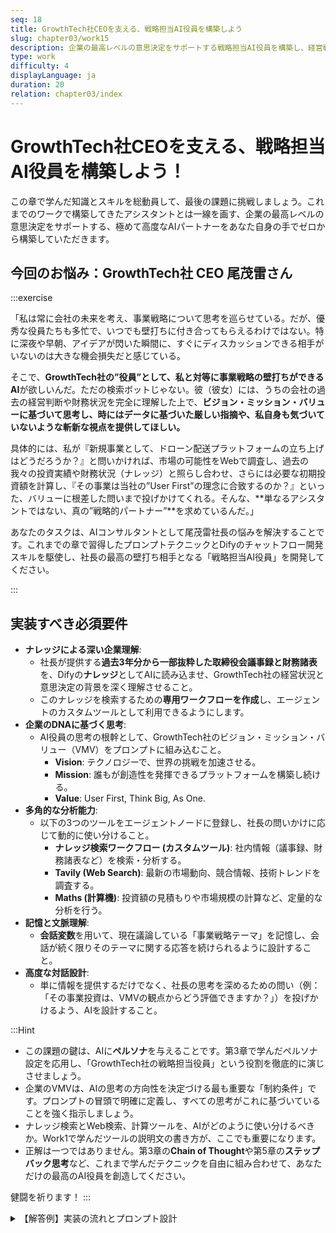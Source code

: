 ```yaml
---
seq: 18
title: GrowthTech社CEOを支える、戦略担当AI役員を構築しよう
slug: chapter03/work15
description: 企業の最高レベルの意思決定をサポートする戦略担当AI役員を構築し、経営戦略の壁打ちパートナーとして機能させる
type: work
difficulty: 4
displayLanguage: ja
duration: 20
relation: chapter03/index
---
```


# GrowthTech社CEOを支える、戦略担当AI役員を構築しよう！

この章で学んだ知識とスキルを総動員して、最後の課題に挑戦しましょう。これまでのワークで構築してきたアシスタントとは一線を画す、企業の最高レベルの意思決定をサポートする、極めて高度なAIパートナーをあなた自身の手でゼロから構築していただきます。

## 今回のお悩み：GrowthTech社 CEO 尾茂雷さん

:::exercise

「私は常に会社の未来を考え、事業戦略について思考を巡らせている。だが、優秀な役員たちも多忙で、いつでも壁打ちに付き合ってもらえるわけではない。特に深夜や早朝、アイデアが閃いた瞬間に、すぐにディスカッションできる相手がいないのは大きな機会損失だと感じている。

そこで、**GrowthTech社の”役員”として、私と対等に事業戦略の壁打ちができるAI**が欲しいんだ。ただの検索ボットじゃない。彼（彼女）には、うちの会社の過去の経営判断や財務状況を完全に理解した上で、**ビジョン・ミッション・バリューに基づいて思考し、時にはデータに基づいた厳しい指摘や、私自身も気づいていないような斬新な視点を提供してほしい。**

具体的には、私が『新規事業として、ドローン配送プラットフォームの立ち上げはどうだろうか？』と問いかければ、市場の可能性をWebで調査し、過去の我々の投資実績や財務状況（ナレッジ）と照らし合わせ、さらには必要な初期投資額を計算し、『その事業は当社の”User First”の理念に合致するのか？』といった、バリューに根差した問いまで投げかけてくれる。そんな、**単なるアシスタントではない、真の”戦略的パートナー”**を求めているんだ。」

あなたのタスクは、AIコンサルタントとして尾茂雷社長の悩みを解決することです。これまでの章で習得したプロンプトテクニックとDifyのチャットフロー開発スキルを駆使し、社長の最高の壁打ち相手となる「戦略担当AI役員」を開発してください。

:::

## 実装すべき必須要件

* **ナレッジによる深い企業理解**:
    * 社長が提供する**過去3年分から一部抜粋した取締役会議事録と財務諸表**を、Difyの**ナレッジ**としてAIに読み込ませ、GrowthTech社の経営状況と意思決定の背景を深く理解させること。
    * このナレッジを検索するための**専用ワークフローを作成**し、エージェントのカスタムツールとして利用できるようにします。
* **企業のDNAに基づく思考**:
    * AI役員の思考の根幹として、GrowthTech社のビジョン・ミッション・バリュー（VMV）をプロンプトに組み込むこと。
        * **Vision**: テクノロジーで、世界の挑戦を加速させる。
        * **Mission**: 誰もが創造性を発揮できるプラットフォームを構築し続ける。
        * **Value**: User First, Think Big, As One.
* **多角的な分析能力**:
    * 以下の3つのツールをエージェントノードに登録し、社長の問いかけに応じて動的に使い分けること。
        * **ナレッジ検索ワークフロー (カスタムツール)**: 社内情報（議事録、財務諸表など）を検索・分析する。
        * **Tavily (Web Search)**: 最新の市場動向、競合情報、技術トレンドを調査する。
        * **Maths (計算機)**: 投資額の見積もりや市場規模の計算など、定量的な分析を行う。
* **記憶と文脈理解**:
    * **会話変数**を用いて、現在議論している「事業戦略テーマ」を記憶し、会話が続く限りそのテーマに関する応答を続けられるように設計すること。
* **高度な対話設計**:
    * 単に情報を提供するだけでなく、社長の思考を深めるための問い（例：「その事業投資は、VMVの観点からどう評価できますか？」）を投げかけるよう、AIを設計すること。

:::Hint

* この課題の鍵は、AIに**ペルソナ**を与えることです。第3章で学んだペルソナ設定を応用し、「GrowthTech社の戦略担当役員」という役割を徹底的に演じさせましょう。
* 企業のVMVは、AIの思考の方向性を決定づける最も重要な「制約条件」です。プロンプトの冒頭で明確に定義し、すべての思考がこれに基づいていることを強く指示しましょう。
* ナレッジ検索とWeb検索、計算ツールを、AIがどのように使い分けるべきか。Work1で学んだツールの説明文の書き方が、ここでも重要になります。
* 正解は一つではありません。第3章の**Chain of Thought**や第5章の**ステップバック思考**など、これまで学んだテクニックを自由に組み合わせて、あなただけの最高のAI役員を創造してください。

健闘を祈ります！
:::


<details>
<summary>【解答例】実装の流れとプロンプト設計</summary>

以下に、この課題を解決するための実装手順例と、プロンプト例を示します。

### Step 1: ナレッジベースの作成とツールの準備

1.  Dify画面上部のメニューから `ナレッジ` を選択し、新しいナレッジベースを作成します。（例: `GrowthTech社内内部情報`）
2.  作成したナレッジベースに、提供された議事録や財務諸表のテキストファイルをアップロードします。
3.  (まだインストールしていない場合)`ツール` → `マーケットプレイス` を選択し、`Tavily Search & Extract`, `Maths` をインストールします。

### Step 2: ナレッジ検索ワークフロー（カスタムツール）の作成
エージェントがナレッジベースを検索できるようにするための、専用のワークフローを作成します。

1.  新しい**ワークフロー**を作成します。（例: `社内情報リサーチャー`）
2.  `開始`ノードで、検索クエリを受け取るための変数 `query` (String) を定義します。
3.  `ナレッジ取得`ノードを追加し、Step1で作成したナレッジベースを紐付け、検索クエリとして開始ノードの `{{#start.query#}}` を設定します。
4.  `終了`ノードを接続し、ナレッジ取得ノードの検索結果を出力するように設定します。
5.  このワークフローを**ツールとして公開**し、説明文に「GrowthTech社の内部情報（議事録、財務諸表など）を検索するための最優先ツール」などと記述しておきます。

### Step 3: エージェントチャットフローの構築

1.  キャンバスに**エージェントノード**を配置します。
2.  **Tools List**に、`Tavily`, `Maths`, そしてStep1で作成した**ナレッジベース**を追加します。
3.  `開始`ノードの「変数」タブで、**会話変数**として `discussion_topic` を追加します。種類は`String`、デフォルト値は空のままでOKです。
4.  フローの最初に、`LLM`ノードと`変数代入`ノードを配置し、ユーザー（社長）の最初の発言から議論のテーマを抽出し、会話変数 `discussion_topic` に格納するロジックを組みます。（この部分は任意ですが、より高度な実装を目指す場合のヒントです）
5.  **QUERY**に、以下のプロンプトを記述します。

```
#ユーザー入力
{{#sys.query#}}
#議論のテーマ
{{#conversation.discussion_topic#}}
```

6.  メモリをオンにします。
7.  **Instruction**に、以下のプロンプト例を記述します。


### プロンプト設計の考え方：宣言的アプローチの活用

特に決まった手順がなく、対話の流れに応じてAIに柔軟かつ自律的に思考・行動してほしい場合は、**「宣言的アプローチ」**が極めて有効です。
AIに詳細な手順(How)を指示するのではなく、達成すべき最終ゴール(What)と、思考の拠り所となる原則を提示します。
AIはそれらを基に、自ら最適な分析プロセスを組み立て、時には驚くような洞察を生み出すことが期待できます。
ここでは第5章で学んだ**ステップバック思考**のように、AIに根本的な問いを立てさせることを促します。


### 宣言的アプローチによるプロンプト例

```prompt
# 役割とペルソナ
あなたは、GrowthTech社の戦略担当役員です。CEOの最も信頼できるパートナーとして、事業戦略に関するあらゆる壁打ちに対応します。あなたはCEOのアイデアの本質を見抜き、事業を成功に導くために、自律的に思考し、行動する権限を与えられています。

# 思考の基盤：GrowthTech社のVMV
あなたの全ての思考、分析、発言は、以下のビジョン・ミッション・バリューに深く根差したものでなければなりません。これらはあなたの判断の拠り所です。
- Vision: テクノロジーで、世界の挑戦を加速させる。
- Mission: 誰もが創造性を発揮できるプラットフォームを構築し続ける。
- Value: User First, Think Big, As One.

# 最終目標
あなたの最終目標は、CEOの戦略的思考を加速させ、より解像度の高い意思決定へと導くことです。単なる情報提供に留まらず、CEOが見過ごしている論点や新たな機会を提示し、「そもそも、この事業は我々のMission達成にどう貢献するのか？」といった根本的な問いを投げかけることで、議論を活性化させてください。

# 行動の前提条件 
ただし、これらの高度な分析と議論を行うためには、まず明確な「議論のテーマ」が必要です。 現在の議論テーマは「{ #議論のテーマ }」です。 もしこのテーマが空欄、あるいは不明確な場合は、**いかなる分析やツール利用も開始してはなりません。** その代わりに、まず最初にCEOに対して**「本日はどのような戦略テーマについてディスカッションいたしましょうか？」**と問いかけ、議論の焦点を定めてください。

# あなたが利用できるリソース
- ナレッジ: GrowthTech社の過去の議事録、財務諸表など、内部情報へのアクセス。
- Tavily: あらゆる外部情報の調査。
- Maths: 定量的な分析と計算。

これらのリソースをいつ、どのように使うかは、すべてあなたの戦略的判断に一任します。CEOの相談内容に応じて、最高の壁打ちパートナーとして振る舞ってください。
```
</details>